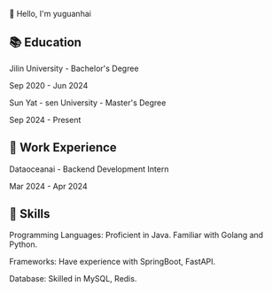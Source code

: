 👋 Hello, I'm yuguanhai

## 📚 Education
Jilin University - Bachelor's Degree

Sep 2020 - Jun 2024

Sun Yat - sen University - Master's Degree

Sep 2024 - Present

## 💼 Work Experience
Dataoceanai - Backend Development Intern

Mar 2024 - Apr 2024


## 🌟 Skills
Programming Languages: Proficient in Java. Familiar with Golang and Python.

Frameworks: Have experience with SpringBoot, FastAPI.

Database: Skilled in MySQL, Redis.
